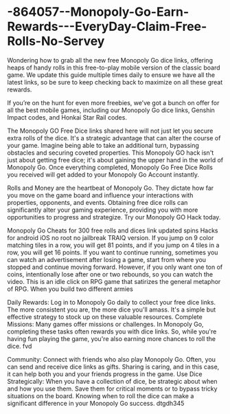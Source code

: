 # -864057--Monopoly-Go-Earn-Rewards---EveryDay-Claim-Free-Rolls-No-Servey

Wondering how to grab all the new free Monopoly Go dice links, offering  heaps of handy rolls in this free-to-play mobile version of the classic  board game. We update this guide multiple times daily to ensure we have  all the latest links, so be sure to keep checking back to maximize on  all these great rewards. 


If you’re on the hunt for even more freebies,  we’ve got a bunch on offer for all the best mobile games, including our  Monopoly Go dice links, Genshin Impact codes, and Honkai Star Rail  codes. 



The Monopoly GO Free Dice links shared here  will not just let you secure extra rolls of the dice. It's a strategic  advantage that can alter the course of your game. Imagine being able to  take an additional turn, bypassing obstacles and securing coveted  properties. This Monopoly GO hack isn't just about getting free dice;  it's about gaining the upper hand in the world of Monopoly Go. Once  everything completed, Monopoly Go Free Dice Rolls you received will get  added to your Monopoly Go Account instantly. 



Rolls and Money are the heartbeat of Monopoly  Go. They dictate how far you move on the game board and influence your  interactions with properties, opponents, and events. Obtaining free dice  rolls can significantly alter your gaming experience, providing you  with more opportunities to progress and strategize. Try our Monopoly GO  Hack today. 



Monopoly Go Cheats for 300 free rolls and dices  link updated spins Hacks for android iOS no root no jailbreak TRAIQ  version. If you jump on 9 color matching tiles in a row, you will get 81  points, and if you jump on 4 tiles in a row, you will get 16 points. If  you want to continue running, sometimes you can watch an advertisement  after losing a game, start from where you stopped and continue moving  forward. However, if you only want one ton of coins, intentionally lose  after one or two rebounds, so you can watch the video. This is an idle  click on RPG game that satirizes the general metaphor of RPG. When you  build two different armies 



Daily Rewards: Log in to Monopoly Go daily to  collect your free dice links. The more consistent you are, the more dice  you'll amass. It's a simple but effective strategy to stock up on these  valuable resources. Complete Missions: Many games offer missions or  challenges. In Monopoly Go, completing these tasks often rewards you  with dice links. So, while you're having fun playing the game, you're  also earning more chances to roll the dice. fvd 



Community: Connect with friends who also play  Monopoly Go. Often, you can send and receive dice links as gifts.  Sharing is caring, and in this case, it can help both you and your  friends progress in the game. Use Dice Strategically: When you have a  collection of dice, be strategic about when and how you use them. Save  them for critical moments or to bypass tricky situations on the board.  Knowing when to roll the dice can make a significant difference in your  Monopoly Go success. dtgdh345
